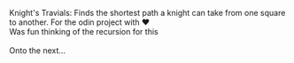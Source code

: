Knight's Travials: Finds the shortest path a knight can take from one square to another. For the odin project with ❤
<br>
Was fun thinking of the recursion for this  
<br>
Onto the next...
